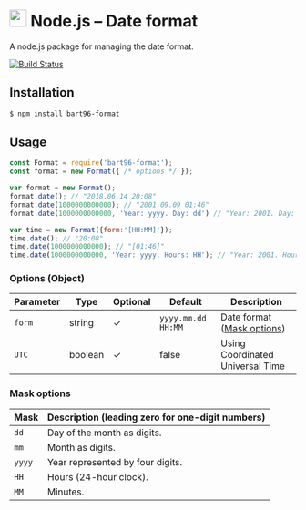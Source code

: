 # <img width="30px" src="https://seeklogo.com/images/N/nodejs-logo-FBE122E377-seeklogo.com.png"/>&nbsp;Node.js – Date format
A node.js package for managing the date format.

[![Build Status](https://travis-ci.org/bart96-b/node-format.svg)](https://travis-ci.org/bart96-b/node-format)

## Installation
```bash
$ npm install bart96-format
```

## Usage
```js
const Format = require('bart96-format');
const format = new Format({ /* options */ });

var format = new Format();
format.date(); // "2018.06.14 20:08"
format.date(1000000000000); // "2001.09.09 01:46"
format.date(1000000000000, 'Year: yyyy. Day: dd') // "Year: 2001. Day: 09"

var time = new Format({form:'[HH:MM]'});
time.date(); // "20:08"
time.date(1000000000000); // "[01:46]"
time.date(1000000000000, 'Year: yyyy. Hours: HH'); // "Year: 2001. Hours: 01"
```

### Options (Object)
Parameter | Type | Optional | Default | Description
--------- | ---- | -------- | ------- | -----------
`form` | string | ✓ | `yyyy.mm.dd HH:MM` | Date format ([Mask options](#MaskOptions))
`UTC` | boolean | ✓ | false | Using Coordinated Universal Time

### Mask options <a name="MaskOptions"></a>
Mask | Description (leading zero for one-digit numbers)
---- | -----------
`dd` | Day of the month as digits.
`mm` | Month as digits.
`yyyy` | Year represented by four digits.
`HH` | Hours (24-hour clock).
`MM` | Minutes.
